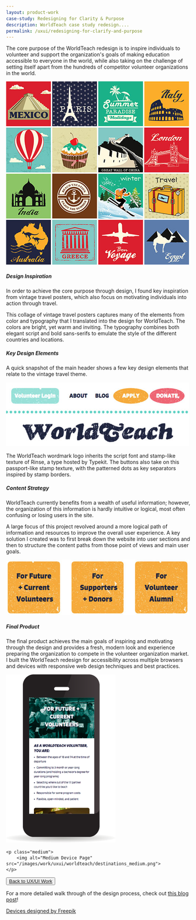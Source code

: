 ```yaml
---
layout: product-work
case-study: Redesigning for Clarity & Purpose
description: WorldTeach case study redesign....
permalink: /uxui/redesigning-for-clarify-and-purpose
---
```


<!-- ---
layout: project
project: WorldTeach
project-brief: Responsive Redesign
permalink: /ux-ui/worldteach/
id: worldteach
live: http://casiemattrisch.com/WorldTeach/
github: https://github.com/cczapski/WorldTeach
preview: /images/work/worldteach/home_laptop.png
technologies: Adobe Illustrator and Photoshop, HTML, CSS, Sass, jQuery
pages: Home, For Future + Current Volunteers, Choose Your Destination, Costa Rica Country Home Page
short: WorldTeach is my final project for the accelarated UI Design course at the <a href="http://theironyard.com/">Iron Yard</a>. This project is a fully responsive redesign of the 2015 WorldTeach website completed in two weeks. Please note, this project is not officially affliated with the actual WorldTeach organization and is simply an Iron Yard project.
--- -->

The core purpose of the WorldTeach redesign is to inspire  individuals to volunteer and support the organization's goals of making education accessible to everyone in the world, while also taking on the challenge of setting itself apart from the hundreds of competitor volunteer organizations in the world. 

<p class="vintage-travel">
    <img alt="Vintage Travel Poster" src="/images/work/uxui/worldteach/vintage_travel.jpg">  
</p>

##### Design Inspiration
In order to achieve the core purpose through design, I found key inspiration from vintage travel posters, which also focus on motivating individuals into action through travel. 

This collage of vintage travel posters captures many of the elements from color and typography that I translated into the design for WorldTeach. The colors are bright, yet warm and inviting. The typography combines both elegant script and bold sans-serifs to emulate the style of the different countries and locations.


##### Key Design Elements
A quick snapshot of the main header shows a few key design elements that relate to the vintage travel theme.

<p class="header-snapshot">
    <img alt="Main WorldTeach Header Snapshot" src="/images/work/uxui/worldteach/header_snapshot.jpg">  
</p>

The WorldTeach wordmark logo inherits the script font and stamp-like texture of Rinse, a type hosted by Typekit. The buttons also take on this passport-like stamp texture, with the patterned dots as key separators inspired by stamp borders.

##### Content Strategy
WorldTeach currently benefits from a wealth of useful information; however, the organization of this information is hardly intuitive or logical, most often confusing or losing users in the site.

A large focus of this project revolved around a more logical path of information and resources to improve the overall user experience. A key solution I created was to first break down the website into user sections and then to structure the content paths from those point of views and main user goals.

<p class="center">
    <img alt="User section breakdown" src="/images/work/uxui/worldteach/users.jpg">  
</p>

##### Final Product
The final product achieves the main goals of inspiring and motivating through the design and provides a fresh, modern look and experience preparing the organization to compete in the volunteer organization market. I built the WorldTeach redesign for accessibility across multiple browsers and devices with responsive web design techniques and best practices.

<div class="devices">
    <p class="small">
        <img alt="Small Device Volunteers Page" src="/images/work/uxui/worldteach/volunteers_small.png">
    </p>

    <p class="medium">
        <img alt="Medium Device Page" src="/images/work/uxui/worldteach/destinations_medium.png">
    </p>
</div>

<div class="resume">
  <button class="back">
      <a href="/ux-ui/">Back to UX/UI Work</a>
  </button>
</div>

<span class="bold">For a more detailed walk through of the design process, check out <a href="/2015/08/21/final-project.html">this blog post</a>!</span>

<a class="credit" href='http://www.freepik.com/free-vector/screens-collection-free-vector_713789.html'>Devices designed by Freepik</a>